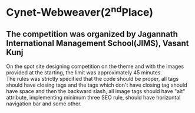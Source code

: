 # Cynet-Webweaver(2<sup>nd</sup>Place)
## The competition was organized by Jagannath International Management School(JIMS), Vasant Kunj
On the spot site designing competition on the theme and with the images provided at the starting, the limit was approximately 45 minutes.<br />
The rules was strictly specified that the code should be proper, all tags should have closing tags and the tags which don't have closing tag should have space and then the backward slash, all image tags should have "alt" attribute, implementing minimum three SEO rule, should have horizontal navigation bar and some other.
